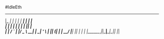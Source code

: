 #IdleEth

  _____    _ _      ______ _   _     
 |_   _|  | | |    |  ____| | | |    
   | |  __| | | ___| |__  | |_| |__  
   | | / _` | |/ _ \  __| | __| '_ \ 
  _| || (_| | |  __/ |____| |_| | | |
 |_____\__,_|_|\___|______|\__|_| |_|
                                     